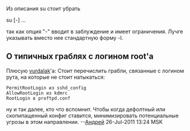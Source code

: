 Из описания su стоит убрать

su \[-\] ...

так как опция "-" вводит в заблуждение и имеет ограничения. Лучге
указывать вместо нее стандартную форму -l.

## О типичных граблях с логином root'a

Плюсую [vurdalak](http://www.linux.org.ru/people/vurdalak/profile)'a:
Стоит перечислить грабли, связанные с логином рута, на которые не
стоит натыкаться:

    PermitRootLogin из sshd_config
    AllowRootLogin из kdmrc
    RootLogin в proftpd.conf

ну и так далее, кто что вспомнит. Чтобы когда дефолтный или
скопипащенный конфиг ставится, минимизировать потенциальные
угрозы в этом направлении. --[Андрей](User:adriano32 "wikilink")
26-Jul-2011 13:24 MSK
